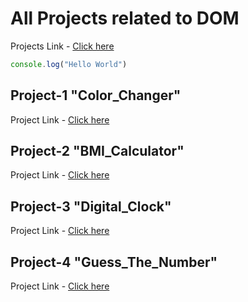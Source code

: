 # All Projects related to DOM
Projects Link - [Click here](https://stackblitz.com/edit/dom-project-chaiaurcode?file=index.html)
```javascript
console.log("Hello World")
```
## Project-1 "Color_Changer"
Project Link - [Click here](https://github.com/Sourabhverma844/JSProject-1_Color_Changer)

## Project-2 "BMI_Calculator"
Project Link - [Click here](https://github.com/Sourabhverma844/JSProject-2_BMI_Calculator)

## Project-3 "Digital_Clock"
Project Link - [Click here](https://github.com/Sourabhverma844/JSProject-3_Digital_Clock)

## Project-4 "Guess_The_Number"
Project Link - [Click here]()



